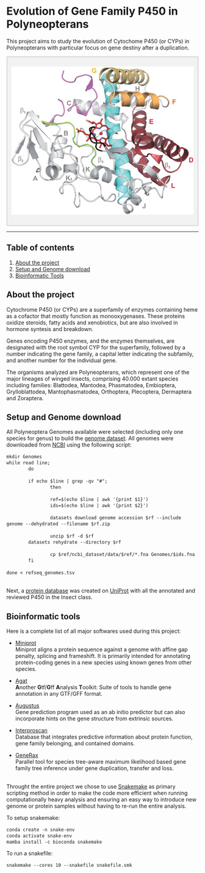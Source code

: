 # **Evolution of Gene Family P450 in Polyneopterans**

This project aims to study the evolution of Cytochome P450 (or CYPs) in Polyneopterans with particular focus on gene destiny after a duplication.


<div style="background-color: #f2f2f2; padding: 10px; border: 3px solid #ddd; border-radius: 2px;">

![](https://github.com/michelealbertini30/Polyneoptera-P450/blob/main/Typical-structure-of-a-cytochrome-P450-exemplified-by-OxyB-tei-CYP165B7-from.png)

</div>

---


## Table of contents
1. [About the project](#about)
2. [Setup and Genome download](#setup)
3. [Bioinformatic Tools](#tools)

## <a name="about"></a> About the project
Cytochrome P450 (or CYPs) are a superfamily of enzymes containing heme as a cofactor that mostly function as monooxygenases. These proteins oxidize steroids, fatty acids and xenobiotics, but are also involved in hormone syntesis and breakdown.

Genes encoding P450 enzymes, and the enzymes themselves, are designated with the root symbol CYP for the superfamily, followed by a number indicating the gene family, a capital letter indicating the subfamily, and another number for the individual gene.

The organisms analyzed are Polyneopterans, which represent one of the major lineages of winged insects, comprising 40.000 extant species including families: Blattodea, Mantodea, Phasmatodea, Embioptera, Grylloblattodea, Mantophasmatodea, Orthoptera, Plecoptera, Dermaptera and Zoraptera.

## <a name="setup"></a> Setup and Genome download
All Polyneoptera Genomes available were selected (including only one species for genus) to build the [genome dataset](https://github.com/michelealbertini30/Polyneoptera-P450/blob/main/Scripts/refseq_genomes.tsv). All genomes were downloaded from [NCBI](https://www.ncbi.nlm.nih.gov/) using the following script:

```
mkdir Genomes
while read line;
        do

        if echo $line | grep -qv "#";
                then

                ref=$(echo $line | awk '{print $1}')
                ids=$(echo $line | awk '{print $2}')

                datasets download genome accession $rf --include genome --dehydrated --filename $rf.zip

                unzip $rf -d $rf
		datasets rehydrate --directory $rf

                cp $ref/ncbi_dataset/data/$ref/*.fna Genomes/$ids.fna
        fi

done < refseq_genomes.tsv
```
\
Next, a [protein database](https://github.com/michelealbertini30/Polyneoptera-P450/blob/main/UniProt_P450_RInsecta.fasta) was created on [UniProt](https://www.uniprot.org/) with all the annotated and reviewed P450 in the Insect class.

## <a name="tools"></a> Bioinformatic tools
Here is a complete list of all major softwares used during this project:
* [Miniprot](https://github.com/lh3/miniprot)\
Miniprot aligns a protein sequence against a genome with affine gap penalty, splicing and frameshift. It is primarily intended for annotating protein-coding genes in a new species using known genes from other species.

* [Agat](https://github.com/NBISweden/AGAT)\
**A**nother **G**tf/**G**ff **A**nalysis **T**oolkit: Suite of tools to handle gene annotation in any GTF/GFF format.

* [Augustus](https://github.com/Gaius-Augustus/Augustus)\
Gene prediction program used as an ab initio predictor but can also incorporate hints on the gene structure from extrinsic sources.

* [Interproscan](https://github.com/ebi-pf-team/interproscan)\
Database that integrates predictive information about protein function, gene family belonging, and contained domains.

* [GeneRax](https://github.com/BenoitMorel/GeneRax)\
Parallel tool for species tree-aware maximum likelihood based gene family tree inference under gene duplication, transfer and loss.

\
Throught the entire project we chose to use [Snakemake](https://snakemake.github.io/) as primary scripting method in order to make the code more efficient when running computationally heavy analysis and ensuring an easy way to introduce new genome or protein samples without having to re-run the entire analysis.

To setup snakemake:
```
conda create -n snake-env
conda activate snake-env
mamba install -c bioconda snakemake
```
To run a snakefile:
```
snakemake --cores 10 --snakefile snakefile.smk
```
